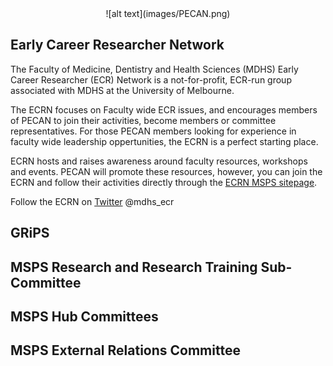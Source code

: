 <center> ![alt text](images/PECAN.png) </center>

## Early Career Researcher Network
The Faculty of Medicine, Dentistry and Health Sciences (MDHS) Early Career Researcher (ECR) Network is a not-for-profit, ECR-run group associated with MDHS at the University of Melbourne. 

The ECRN focuses on Faculty wide ECR issues, and encourages members of PECAN to join their activities, become members or committee representatives. For those PECAN members looking for experience in faculty wide leadership oppertunities, the ECRN is a perfect starting place. 

ECRN hosts and raises awareness around faculty resources, workshops and events. PECAN will promote these resources, however, you can join the ECRN and follow their activities directly through the [ECRN MSPS sitepage](https://blogs.unimelb.edu.au/mdhsecrnetwork).

Follow the ECRN on [Twitter](https://twitter.com/mdhs_ecr) @mdhs_ecr


## GRiPS


## MSPS Research and Research Training Sub-Committee

## MSPS Hub Committees

## MSPS External Relations Committee













